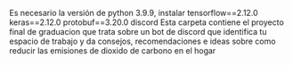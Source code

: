 Es necesario la versión de python 3.9.9, instalar tensorflow==2.12.0 keras==2.12.0 protobuf==3.20.0 discord
Esta carpeta contiene el proyecto final de graduacion que trata sobre un bot de discord que identifica tu espacio de trabajo y da consejos, recomendaciones e ideas sobre como reducir las emisiones de dioxido de carbono en el hogar
